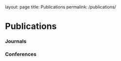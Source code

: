 layout: page
title: Publications
permalink: /publications/


# Publications

### Journals


### Conferences

